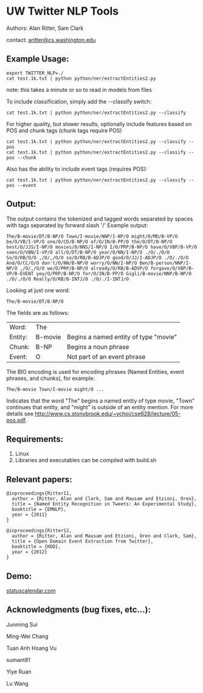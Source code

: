 UW Twitter NLP Tools
====================
Authors: Alan Ritter, Sam Clark

contact: aritter@cs.washington.edu

Example Usage:
--------------

	export TWITTER_NLP=./
	cat test.1k.txt | python python/ner/extractEntities2.py

note: this takes a minute or so to read in models from files


To include classification, simply add the --classify switch:

	cat test.1k.txt | python python/ner/extractEntities2.py --classify


For higher quality, but slower results, optionally include features based on POS and chunk tags
(chunk tags require POS)

	cat test.1k.txt | python python/ner/extractEntities2.py --classify --pos
	cat test.1k.txt | python python/ner/extractEntities2.py --classify --pos --chunk

Also has the ability to include event tags (requires POS):

	cat test.1k.txt | python python/ner/extractEntities2.py --classify --pos --event

Output:
-------------
The output contains the tokenized and tagged words separated by spaces with tags separated
by forward slash '/'
Example output:

	The/B-movie/DT/B-NP/O Town/I-movie/NNP/I-NP/O might/O/MD/B-VP/O be/O/VB/I-VP/O one/O/CD/B-NP/O of/O/IN/B-PP/O the/O/DT/B-NP/O best/O/JJS/I-NP/O movies/O/NNS/I-NP/O I/O/PRP/B-NP/O have/O/VBP/B-VP/O seen/O/VBN/I-VP/O all/O/DT/B-NP/O year/O/NN/I-NP/O ./O/./O/O So/O/RB/O/O ,/O/,/O/O so/O/RB/B-ADJP/O good/O/JJ/I-ADJP/O ./O/./O/O And/O/CC/O/O don't/O/NN/B-NP/O worry/O/NN/I-NP/O Ben/B-person/NNP/I-NP/O ,/O/,/O/O we/O/PRP/B-NP/O already/O/RB/B-ADVP/O forgave/O/VBP/B-VP/B-EVENT you/O/PRP/B-NP/O for/O/IN/B-PP/O Gigli/B-movie/NNP/B-NP/O ./O/./O/O Really/O/RB/B-INTJ/O ./O/./I-INTJ/O

Looking at just one word:

	The/B-movie/DT/B-NP/O

The fields are as follows:

<table>
<tr>
  <td>Word:</td>
  <td>The</td>
  <td></td>
</tr>
<tr>
  <td>Entity:</td>
  <td>B-movie</td>
  <td>Begins a named entity of type "movie"</td>
</tr>
<tr>
  <td>Chunk:</td>
  <td>B-NP</td>
  <td>Begins a noun phrase</td>
</tr>
<tr>
  <td>Event:</td>
  <td>O</td>
  <td>Not part of an event phrase</td>
</tr>
</table>

The BIO encoding is used for encoding phrases (Named Entities, event phrases, and chunks), for example:

    The/B-movie Town/I-movie might/O ...

Indicates that the word "The" begins a named entity of type movie, "Town" continues that entity, and "might" is outside of an entity mention.  For more details see http://www.cs.stonybrook.edu/~ychoi/cse628/lecture/05-pos.pdf.

Requirements:
-------------
1. Linux
2. Libraries and executables can be compiled with build.sh

Relevant papers:
--------------

	@inproceedings{Ritter11,
	  author = {Ritter, Alan and Clark, Sam and Mausam and Etzioni, Oren},
	  title = {Named Entity Recognition in Tweets: An Experimental Study},
	  booktitle = {EMNLP},
	  year = {2011}
	}

	@inproceedings{Ritter12,
	  author = {Ritter, Alan and Mausam and Etzioni, Oren and Clark, Sam},
	  title = {Open Domain Event Extraction from Twitter},
	  booktitle = {KDD},
	  year = {2012}
	}

Demo:
-----
[statuscalendar.com](http://statuscalendar.com)

Acknowledgments (bug fixes, etc...):
------------------------------------
Junming Sui

Ming-Wei Chang

Tuan Anh Hoang Vu

sumant81

Yiye Ruan

Lu Wang
